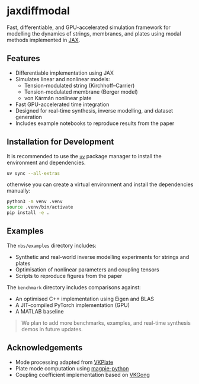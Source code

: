 # jaxdiffmodal

Fast, differentiable, and GPU-accelerated simulation framework for modelling the dynamics of strings, membranes, and plates using modal methods implemented in [JAX](https://github.com/google/jax).

## Features

- Differentiable implementation using JAX
- Simulates linear and nonlinear models:
  - Tension-modulated string (Kirchhoff–Carrier)
  - Tension-modulated membrane (Berger model)
  - von Kármán nonlinear plate
- Fast GPU-accelerated time integration
- Designed for real-time synthesis, inverse modelling, and dataset generation
- Includes example notebooks to reproduce results from the paper

## Installation for Development

It is recommended to use the [`uv`](https://github.com/astral-sh/uv) package manager to install the environment and dependencies.

```bash
uv sync --all-extras
```

otherwise you can create a virtual environment and install the dependencies manually:

```bash
python3 -m venv .venv
source .venv/bin/activate
pip install -e .
```

## Examples

The `nbs/examples` directory includes:

- Synthetic and real-world inverse modelling experiments for strings and plates
- Optimisation of nonlinear parameters and coupling tensors
- Scripts to reproduce figures from the paper

The `benchmark` directory includes comparisons against:
- An optimised C++ implementation using Eigen and BLAS
- A JIT-compiled PyTorch implementation (GPU)
- A MATLAB baseline

> We plan to add more benchmarks, examples, and real-time synthesis demos in future updates.

## Acknowledgements

- Mode processing adapted from [VKPlate](https://github.com/Nemus-Project/VKPlate)
- Plate mode computation using [magpie-python](https://github.com/Nemus-Project/magpie-python)
- Coupling coefficient implementation based on [VKGong](https://github.com/rodrigodzf/VKGong)

